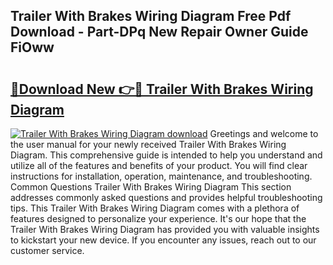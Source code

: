 ## Trailer With Brakes Wiring Diagram Free Pdf Download - Part-DPq New Repair Owner Guide FiOww

# <h2><a href="http://dflkkrd.blite.top/?on=Trailer+With+Brakes+Wiring+Diagram">🔗Download New 👉🔴 Trailer With Brakes Wiring Diagram</a></h2>

[![Trailer With Brakes Wiring Diagram download](https://i.imgur.com/lujVjoI.png)](http://dflkkrd.blite.top/?on=Trailer+With+Brakes+Wiring+Diagram)
Greetings and welcome to the user manual for your newly received Trailer With Brakes Wiring Diagram. This comprehensive guide is intended to help you understand and utilize all of the features and benefits of your product. You will find clear instructions for installation, operation, maintenance, and troubleshooting. Common Questions Trailer With Brakes Wiring Diagram This section addresses commonly asked questions and provides helpful troubleshooting tips. This Trailer With Brakes Wiring Diagram comes with a plethora of features designed to personalize your experience. It's our hope that the Trailer With Brakes Wiring Diagram has provided you with valuable insights to kickstart your new device. If you encounter any issues, reach out to our customer service.
